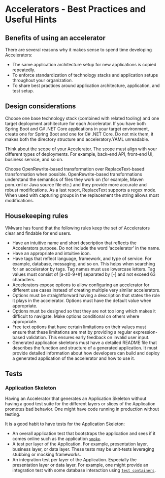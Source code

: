 # Accelerators - Best Practices and Useful Hints

## <a id="accelerator-benefits"></a> Benefits of using an accelerator

There are several reasons why it makes sense to spend time developing Accelerators:

- The same application architecture setup for new applications is copied repeatedly.
- To enforce standardization of technology stacks and application setups throughout your
organization.
- To share best practices around application architecture, application, and test setup.

## <a id="design-considerations"></a> Design considerations

Choose one base technology stack (combined with related tooling) and one target
deployment architecture for each Accelerator. If you have both Spring Boot and C# .NET
Core applications in your target environment, create one for Spring Boot and one for C# .NET Core.
Do not mix them, it makes both the directory structure and acceleratory.YAML unreadable.

Think about the scope of your Accelerator. The scope must align with your different types
of deployments. For example, back-end API, front-end UI, business service, and so on.

Choose OpenRewrite-based transformation over ReplaceText-based transformation when possible.
OpenRewrite-based transformations understand the semantics of files they work on (for example, Maven
pom.xml or Java source file etc.) and they provide more accurate and robust modifications. As a
last resort, ReplaceText supports a regex mode. When used with capturing groups in the
replacement the string allows most modifications.

## <a id="housekeeping"></a> Housekeeping rules

VMware has found that the following rules keep the set of Accelerators clear and findable for
end users.

- Have an intuitive name and short description that reflects the Accelerators purpose. Do not
include the word ‘accelerator’ in the name.
- Have an appropriate and intuitive icon.
- Have tags that reflect language, framework, and type of service. For example,
database, messaging, and so on. This helps when searching for an accelerator by tags. Tag names must
use lowercase letters. Tag values must consist of [a-z0-9+#] separated by [-] and not exceed 63
characters.
- Accelerators expose options to allow configuring an accelerator for different use cases instead of
creating multiple very similar accelerators.
- Options must be straightforward having a description that states the role it plays in the
accelerator. Options must have the default value when appropriate.
- Options must be designed so that they are not too long which makes it difficult to navigate.
Make options conditional on others where appropriate.
- Free text options that have certain limitations on their values must ensure that these
limitations are met by providing a regular expression-based validation. This ensures early feedback
on invalid user input.
- Generated application skeletons must have a detailed README file that describes the function and
structure of a generated application. It must provide detailed information about how developers
can build and deploy a generated application of the accelerator and how to use it.

## <a id="tests"></a> Tests

### Application Skeleton

Having an Accelerator that generates an Application Skeleton without having a good test suite for
the different layers or slices of the Application promotes bad behavior. One might have code
running in production without testing.

It is a good habit to have tests for the Application Skeleton:

- An overall application test that bootstraps the application and sees if it comes online such as
the application [`smoke`](https://en.wikipedia.org/wiki/Smoke_testing_(software)).
- A test per layer of the Application. For example, presentation layer, business layer, or
data layer. These tests may be unit-tests leveraging stubbing or mocking frameworks.
- An integration test per layer of the Application. Especially the presentation layer or data layer.
For example, one might provide an integration test with some database interaction
using [`test containers`](https://www.testcontainers.org/).
